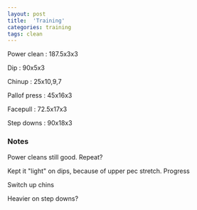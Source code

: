 ```yaml
---
layout: post
title:  'Training'
categories: training
tags: clean
---
```


Power clean  :  187.5x3x3

Dip  :  90x5x3

Chinup  :  25x10,9,7

Pallof press  :  45x16x3

Facepull  : 72.5x17x3

Step downs  :  90x18x3

### Notes

Power cleans still good. Repeat?

Kept it "light" on dips, because of upper pec stretch. Progress

Switch up chins

Heavier on step downs?
